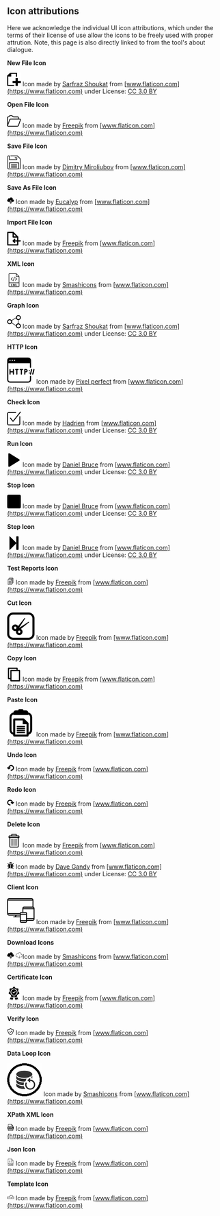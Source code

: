 ## Icon attributions

Here we acknowledge the individual UI icon attributions, which under the terms
of their license of use allow the icons to be freely used with proper attrution.
Note, this page is also directly linked to from the tool's about dialogue.

**New File Icon**

![New File Icon][icon1] Icon made by [Sarfraz Shoukat](https://www.flaticon.com/authors/sarfraz-shoukat) from [www.flaticon.com](https://www.flaticon.com) 
under License: [CC 3.0 BY](https://creativecommons.org/licenses/by/3.0/)

**Open File Icon**

![Open File Icon][icon2] Icon made by [Freepik](http://www.freepik.com/) from [www.flaticon.com](https://www.flaticon.com)

**Save File Icon**

![Save File Icon][icon3] Icon made by [Dimitry Miroliubov](https://www.flaticon.com/authors/dimitry-miroliubov) from [www.flaticon.com](https://www.flaticon.com)

**Save As File Icon**

![Save As File Icon][icon21] Icon made by [Eucalyp](https://www.flaticon.com/authors/eucalyp) from [www.flaticon.com](https://www.flaticon.com)


**Import File Icon**

![Import File Icon][icon4] Icon made by [Freepik](http://www.freepik.com/) from [www.flaticon.com](https://www.flaticon.com)

**XML Icon**

![XML Icon][icon5] Icon made by [Smashicons](https://www.flaticon.com/authors/smashicons) from [www.flaticon.com](https://www.flaticon.com)

**Graph Icon**

![Graph Icon][icon6] Icon made by [Sarfraz Shoukat](https://www.flaticon.com/authors/sarfraz-shoukat) from [www.flaticon.com](https://www.flaticon.com)
under License: [CC 3.0 BY](https://creativecommons.org/licenses/by/3.0/)

**HTTP Icon**

![HTTP Icon][icon11] Icon made by [Pixel perfect](https://www.flaticon.com/authors/pixel-perfect) from [www.flaticon.com](https://www.flaticon.com)

**Check Icon**

![Check Icon][icon7] Icon made by [Hadrien](https://www.flaticon.com/authors/hadrien) from [www.flaticon.com](https://www.flaticon.com)
under License: [CC 3.0 BY](https://creativecommons.org/licenses/by/3.0/)

**Run Icon**

![Run Icon][icon8] Icon made by [Daniel Bruce](https://www.flaticon.com/authors/daniel-bruce) from [www.flaticon.com](https://www.flaticon.com)
under License: [CC 3.0 BY](https://creativecommons.org/licenses/by/3.0/)

**Stop Icon**

![Run Icon][icon9] Icon made by [Daniel Bruce](https://www.flaticon.com/authors/daniel-bruce) from [www.flaticon.com](https://www.flaticon.com)
under License: [CC 3.0 BY](https://creativecommons.org/licenses/by/3.0/)

**Step Icon**

![Run Icon][icon10] Icon made by [Daniel Bruce](https://www.flaticon.com/authors/daniel-bruce) from [www.flaticon.com](https://www.flaticon.com)
under License: [CC 3.0 BY](https://creativecommons.org/licenses/by/3.0/)

**Test Reports Icon**

![Test Reports Icon][icon12] Icon made by [Freepik](http://www.freepik.com/) from [www.flaticon.com](https://www.flaticon.com)

**Cut Icon**

![Cut Icon][icon13] Icon made by [Freepik](http://www.freepik.com/) from [www.flaticon.com](https://www.flaticon.com)

**Copy Icon**

![Copy Icon][icon14] Icon made by [Freepik](http://www.freepik.com/) from [www.flaticon.com](https://www.flaticon.com)

**Paste Icon**

![Copy Icon][icon15] Icon made by [Freepik](http://www.freepik.com/) from [www.flaticon.com](https://www.flaticon.com)

**Undo Icon**

![Copy Icon][icon16] Icon made by [Freepik](http://www.freepik.com/) from [www.flaticon.com](https://www.flaticon.com)

**Redo Icon**

![Copy Icon][icon17] Icon made by [Freepik](http://www.freepik.com/) from [www.flaticon.com](https://www.flaticon.com)

**Delete Icon**

![Delete Icon][icon18] Icon made by [Freepik](http://www.freepik.com/) from [www.flaticon.com](https://www.flaticon.com)

![Bug Icon][icon19] Icon made by [Dave Gandy](https://www.flaticon.com/authors/dave-gandy) from [www.flaticon.com](https://www.flaticon.com)
under License: [CC 3.0 BY](https://creativecommons.org/licenses/by/3.0/)

**Client Icon**

![Client Icon][icon20] Icon made by [Freepik](http://www.freepik.com/) from [www.flaticon.com](https://www.flaticon.com)

**Download Icons**

![Download Icon][icon21] ![Download Icon][icon22]Icon made by [Smashicons](https://www.flaticon.com/authors/smashicons) from [www.flaticon.com](https://www.flaticon.com)

**Certificate Icon**

![Certificate Icon][icon23] Icon made by [Freepik](http://www.freepik.com/) from [www.flaticon.com](https://www.flaticon.com)

**Verify Icon**

![Verify Icon][icon24] Icon made by [Freepik](http://www.freepik.com/) from [www.flaticon.com](https://www.flaticon.com)

**Data Loop Icon**

![Data Loop Icon][icon25] Icon made by [Smashicons](https://www.flaticon.com/authors/smashicons) from [www.flaticon.com](https://www.flaticon.com)

**XPath XML Icon**

![XPath XML Icon][icon26] Icon made by [Freepik](http://www.freepik.com/) from [www.flaticon.com](https://www.flaticon.com)

**Json Icon**

![Json Icon][icon27] Icon made by [Freepik](http://www.freepik.com/) from [www.flaticon.com](https://www.flaticon.com)

**Template Icon**

![Template Icon][icon28] Icon made by [Freepik](http://www.freepik.com/) from [www.flaticon.com](https://www.flaticon.com)


[icon1]: src/main/resources/images/new.png "New File Icon"
[icon2]: src/main/resources/images/open.png "Open File Icon"
[icon3]: src/main/resources/images/save.png "Save File Icon"
[icon4]: src/main/resources/images/import.png "Import File Icon"
[icon5]: src/main/resources/images/xml.png "XML Icon"
[icon6]: src/main/resources/images/model.png "Graph Icon"
[icon7]: src/main/resources/images/check.png "Check Icon"
[icon8]: src/main/resources/images/run.png "Run Icon"
[icon9]: src/main/resources/images/stop.png "Stop Icon"
[icon10]: src/main/resources/images/step.png "Step Icon"
[icon11]: src/main/resources/images/http.png "HTTP Icon"
[icon12]: src/main/resources/images/report16.png "Reports Icon"
[icon13]: src/main/resources/images/cut.png "Cut Icon"
[icon14]: src/main/resources/images/copy.png "Copy Icon"
[icon15]: src/main/resources/images/paste.png "Paste Icon"
[icon16]: src/main/resources/images/undo16.png "Undo Icon"
[icon17]: src/main/resources/images/redo16.png "Redo Icon"
[icon18]: src/main/resources/images/bin.png "Delete Icon"
[icon19]: src/main/resources/images/bug.png "Bug Icon"
[icon20]: src/main/resources/images/client.png "Client Icon"
[icon20]: src/main/resources/images/saveas.png "Save as Icon"
[icon21]: src/main/resources/images/download.png "Download Icon"
[icon22]: src/main/resources/images/downloadcert.png "Download Icon"
[icon23]: src/main/resources/images/cert.png "Certificate Icon"
[icon24]: src/main/resources/images/verify.png "Verify Icon"
[icon25]: src/main/resources/images/dataloop.png "Data Loop Icon"
[icon26]: src/main/resources/images/xpath.png "XPath XML Icon"
[icon27]: src/main/resources/images/jsonpath.png "Json Icon"
[icon28]: src/main/resources/images/bricks.png "Template Icon"